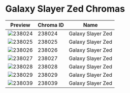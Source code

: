 # Galaxy Slayer Zed Chromas

| Preview | Chroma ID | Name |
|---------|-----------|------|
| ![238024](https://raw.communitydragon.org/latest/plugins/rcp-be-lol-game-data/global/default/v1/champion-chroma-images/238/238024.png) | 238024 | Galaxy Slayer Zed |
| ![238025](https://raw.communitydragon.org/latest/plugins/rcp-be-lol-game-data/global/default/v1/champion-chroma-images/238/238025.png) | 238025 | Galaxy Slayer Zed |
| ![238026](https://raw.communitydragon.org/latest/plugins/rcp-be-lol-game-data/global/default/v1/champion-chroma-images/238/238026.png) | 238026 | Galaxy Slayer Zed |
| ![238027](https://raw.communitydragon.org/latest/plugins/rcp-be-lol-game-data/global/default/v1/champion-chroma-images/238/238027.png) | 238027 | Galaxy Slayer Zed |
| ![238028](https://raw.communitydragon.org/latest/plugins/rcp-be-lol-game-data/global/default/v1/champion-chroma-images/238/238028.png) | 238028 | Galaxy Slayer Zed |
| ![238029](https://raw.communitydragon.org/latest/plugins/rcp-be-lol-game-data/global/default/v1/champion-chroma-images/238/238029.png) | 238029 | Galaxy Slayer Zed |
| ![238039](https://raw.communitydragon.org/latest/plugins/rcp-be-lol-game-data/global/default/v1/champion-chroma-images/238/238039.png) | 238039 | Galaxy Slayer Zed |